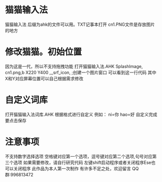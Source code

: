 # 猫猫输入法
猫猫输入法
后缀为ahk的文件可以用。TXT记事本打开
cn1.PNG文件是存放图片的地方
# 修改猫猫。初始位置
因为这是一代，所以不支持拖拽功能
打开猫猫输入法.AHK
SplashImage, cn1.png,b X220 Y400 ,,,srf_icon,  ;创建一个图片窗口
可以看到这一行代码
其中X和Y对应屏幕位置可以自己根据需求修改

# 自定义词库
打开猫猫输入法词库.AHK
根据格式进行自定义
例如：
ni=你
hao=好
自定义完成要点击保存

# 注意事项
不支持数字选择选项
空格键对应第一个选项，逗号键对应第二个选项,句号对应第三个选项
如果需要修改，请自行研究代码
左键shift启动程序或者关闭程序Ese也可以关闭程序
此作品为本人第一次制作
有许多不足之处，欢迎留言
QQ群:996813472




